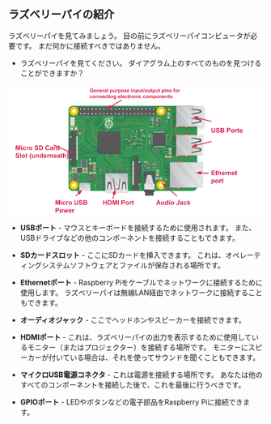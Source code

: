 ## ラズベリーパイの紹介

ラズベリーパイを見てみましょう。 目の前にラズベリーパイコンピュータが必要です。 まだ何かに接続すべきではありません。

+ ラズベリーパイを見てください。 ダイアグラム上のすべてのものを見つけることができますか？

![スクリーンショット](images/pi-labelled-names.png)

+ **USBポート** - マウスとキーボードを接続するために使用されます。 また、USBドライブなどの他のコンポーネントを接続することもできます。

+ **SDカードスロット** - ここにSDカードを挿入できます。 これは、オペレーティングシステムソフトウェアとファイルが保存される場所です。

+ **Ethernetポート** - Raspberry Piをケーブルでネットワークに接続するために使用します。 ラズベリーパイは無線LAN経由でネットワークに接続することもできます。

+ **オーディオジャック** - ここでヘッドホンやスピーカーを接続できます。

+ **HDMIポート** - これは、ラズベリーパイの出力を表示するために使用しているモニター（またはプロジェクター）を接続する場所です。 モニターにスピーカーが付いている場合は、それを使ってサウンドを聞くこともできます。

+ **マイクロUSB電源コネクタ** - これは電源を接続する場所です。 あなたは他のすべてのコンポーネントを接続した後で、これを最後に行うべきです。

+ **GPIOポート** - LEDやボタンなどの電子部品をRaspberry Piに接続できます。